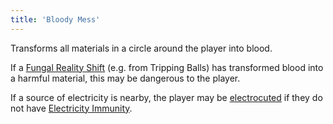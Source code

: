 ```yaml
---
title: 'Bloody Mess'
---
```


Transforms all materials in a circle around the player into blood.

If a [Fungal Reality Shift](https://noita.wiki.gg/wiki/Fungal_Reality_Shift) (e.g. from Tripping Balls) has transformed blood into a harmful material, this may be dangerous to the player.

If a source of electricity is nearby, the player may be [electrocuted](https://noita.wiki.gg/wiki/Damage_Types#Electricity_Damage) if they do not have [Electricity Immunity](https://noita.wiki.gg/wiki/Electricity_Immunity).
